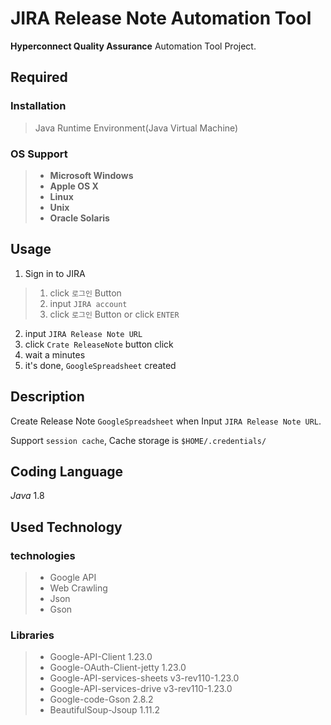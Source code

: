 # JIRA Release Note Automation Tool
**Hyperconnect Quality Assurance** Automation Tool Project.

## Required
### Installation
> Java Runtime Environment(Java Virtual Machine)

### OS Support
>- **Microsoft Windows**
>- **Apple OS X**
>- **Linux**
>- **Unix**
>- **Oracle Solaris**

## Usage
1. Sign in to JIRA
>1. click `로그인` Button
>2. input `JIRA account`
>3. click `로그인` Button or click `ENTER`
2. input `JIRA Release Note URL`
3. click `Crate ReleaseNote` button click
4. wait a minutes
5. it's done, `GoogleSpreadsheet` created

## Description
Create Release Note `GoogleSpreadsheet` when Input `JIRA Release Note URL`.

Support `session cache`, Cache storage is `$HOME/.credentials/`

## Coding Language
*Java* 1.8

## Used Technology
### technologies
>- Google API
>- Web Crawling
>- Json
>- Gson
### Libraries
>- Google-API-Client 1.23.0
>- Google-OAuth-Client-jetty 1.23.0
>- Google-API-services-sheets v3-rev110-1.23.0
>- Google-API-services-drive v3-rev110-1.23.0
>- Google-code-Gson 2.8.2
>- BeautifulSoup-Jsoup 1.11.2
